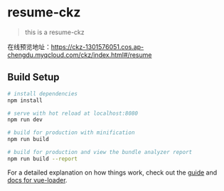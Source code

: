 # resume-ckz

> this is a resume-ckz

在线预览地址：https://ckz-1301576051.cos.ap-chengdu.myqcloud.com/ckz/index.html#/resume

## Build Setup

``` bash
# install dependencies
npm install

# serve with hot reload at localhost:8080
npm run dev

# build for production with minification
npm run build

# build for production and view the bundle analyzer report
npm run build --report
```

For a detailed explanation on how things work, check out the [guide](http://vuejs-templates.github.io/webpack/) and [docs for vue-loader](http://vuejs.github.io/vue-loader).
